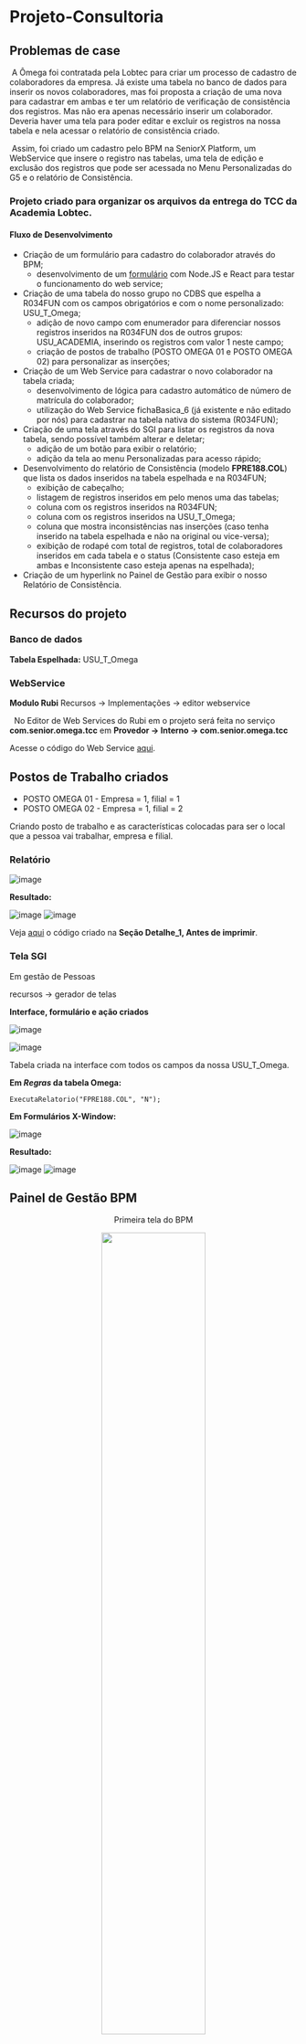 # Projeto-Consultoria

## Problemas de case 

 ​ A Ômega foi contratada pela Lobtec para criar um processo de cadastro de colaboradores da empresa. Já existe uma tabela no banco de dados para inserir os novos colaboradores, mas foi proposta a criação de uma nova para cadastrar em ambas e ter um relatório de verificação de consistência dos registros. Mas não era apenas necessário inserir um colaborador. Deveria haver uma tela para poder editar e excluir os registros na nossa tabela e nela acessar o relatório de consistência criado.

 ​	Assim, foi criado um cadastro pelo BPM na SeniorX Platform, um WebService que insere o registro nas tabelas, uma tela de edição e exclusão dos registros que pode ser acessada no Menu Personalizadas do G5 e o relatório de Consistência.



### Projeto criado para organizar os arquivos da entrega do TCC da Academia Lobtec.

<h4>Fluxo de Desenvolvimento</h4>

* Criação de um formulário para cadastro do colaborador através do BPM;
  - desenvolvimento de um <a href="https://form-omega.herokuapp.com/">formulário</a> com Node.JS e React para testar o funcionamento do web service;
* Criação de uma tabela do nosso grupo no CDBS que espelha a R034FUN com os campos obrigatórios e com o nome personalizado: USU_T_Omega;
  - adição de novo campo com enumerador para diferenciar nossos registros inseridos na R034FUN dos de outros grupos: USU_ACADEMIA, inserindo os registros com valor 1 neste campo;
  - criação de postos de trabalho (POSTO OMEGA 01 e POSTO OMEGA 02) para personalizar as inserções;
* Criação de um Web Service para cadastrar o novo colaborador na tabela criada;
  - desenvolvimento de lógica para cadastro automático de número de matrícula do colaborador;
  - utilização do Web Service fichaBasica_6 (já existente e não editado por nós) para cadastrar na tabela nativa do sistema (R034FUN);
* Criação de uma tela através do SGI para listar os registros da nova tabela, sendo possível também alterar e deletar;
  - adição de um botão para exibir o relatório;
  - adição da tela ao menu Personalizadas para acesso rápido;
* Desenvolvimento do relatório de Consistência (modelo <b>FPRE188.COL</b>) que lista os dados inseridos na tabela espelhada e na R034FUN;
  - exibição de cabeçalho;
  - listagem de registros inseridos em pelo menos uma das tabelas;
  - coluna com os registros inseridos na R034FUN;
  - coluna com os registros inseridos na USU_T_Omega;
  - coluna que mostra inconsistências nas inserções (caso tenha inserido na tabela espelhada e não na original ou vice-versa);
  - exibição de rodapé com total de registros, total de colaboradores inseridos em cada tabela e o status (Consistente caso esteja em ambas e Inconsistente caso esteja apenas na espelhada); 
* Criação de um hyperlink no Painel de Gestão para exibir o nosso Relatório de Consistência.


## Recursos do projeto


### Banco de dados 

**Tabela Espelhada:** USU_T_Omega


### WebService

**Modulo Rubi** Recursos → Implementações → editor webservice

​	​	​No Editor de Web Services do Rubi em o projeto será feita no serviço **​com.senior.omega.tcc** em  **Provedor → Interno → ​com.senior.omega.tcc**   

Acesse o código do Web Service <a href="https://github.com/TCC-Operacional/Projeto-Consultoria/blob/main/Codigos/webService.lsp">aqui</a>.



## Postos de Trabalho criados

  * POSTO OMEGA 01 - Empresa = 1, filial = 1
  * POSTO OMEGA 02 - Empresa = 1, filial = 2 

Criando posto de trabalho e as características colocadas para ser o local que a pessoa vai trabalhar, empresa e filial.



### Relatório

![image](https://user-images.githubusercontent.com/61790986/187534847-535c8ab7-f6a0-409c-8e61-87ad09513be5.png)

**Resultado:**

![image](https://user-images.githubusercontent.com/61790986/187534976-c1909001-a542-45e7-8e4f-b13016c0f7be.png)
![image](https://user-images.githubusercontent.com/61790986/187301621-7b7686b5-226d-4a11-95c4-416810896b9f.png)



Veja <a href="https://github.com/TCC-Operacional/Projeto-Consultoria/blob/main/Codigos/relatorio.lsp">aqui</a> o código criado na **Seção Detalhe_1, Antes de imprimir**.
<br>

### Tela SGI

Em gestão de Pessoas 

recursos → gerador de telas

**Interface, formulário e ação criados**

![image](https://user-images.githubusercontent.com/61790986/187301937-087cc1d2-6149-467e-9516-606151da5070.png)

![image](https://user-images.githubusercontent.com/61790986/187302932-439def24-8fa6-4d64-838c-9725a3d04876.png)

Tabela criada na interface com todos os campos da nossa USU_T_Omega.


**Em *Regras* da tabela Omega:**

```
ExecutaRelatorio("FPRE188.COL", "N");
```

**Em  Formulários X-Window:**

![image](https://user-images.githubusercontent.com/61790986/187303093-c33ce475-45e7-452a-9f64-29ff7e9c3d15.png)

**Resultado:**

![image](https://user-images.githubusercontent.com/61790986/187303517-9fda8ef4-5ccf-4522-958c-bc2c44e1facb.png)
![image](https://user-images.githubusercontent.com/61790986/187303570-f4c40a4f-1486-4038-9a97-9ae3b3571b6e.png)


## Painel de Gestão BPM 


<div style="text-align: center">
<p> Primeira tela do BPM </p>
<img src="https://user-images.githubusercontent.com/44294260/187773498-3d30a9e7-455b-4b01-9a7f-18e450207514.png" alt="" width="60%" height="60%">
</div>

### Formulário 

![image](https://user-images.githubusercontent.com/44294260/187775766-c507df60-d15f-4e83-94f7-a0757d1b9c4e.png)

![image](https://user-images.githubusercontent.com/44294260/187775942-fb8390cb-15bf-440a-a8bf-0f9ec166ba57.png)


### Fluxo do BPM

![image](https://user-images.githubusercontent.com/44294260/187776111-fb6e3f43-620a-403e-b1b9-54f0c406ea25.png)

​	No fluxo, primeiramente temos o preenchimento das informações referente ao funcionário que será cadastrado, após concluir será levado a atividade de log que será verificado se as informações estão corretas, podendo concluir a solicitação ou pedir para arrumar a informação com uma mensagem de qual informação ou campo preenchido não está coerente. Caso seja selecionado concluir a atividade da solicitação é finalizada, por consequência e cadastrado o funcionário no sistema HCM  e caso vá para a revisão é retornado para o log para analisar as informações podendo repetir o processo, concluir ou cancelar. 

<img src="https://user-images.githubusercontent.com/44294260/187776198-700fb05d-2246-4ff2-963b-a2e01a19b3d9.png" alt="" width="50%" height="50%">

<img src="https://user-images.githubusercontent.com/44294260/187776412-984ff938-4b5d-4c93-8313-db5ae6130444.png" alt="" width="50%" height="50%">

<img src="https://user-images.githubusercontent.com/44294260/187776615-5993973f-87c0-4eaa-b6ef-70d78bb0de0f.png" alt="" width="50%" height="50%">

#### Em concluir



<img src="https://user-images.githubusercontent.com/44294260/187776973-01eff188-c054-4611-b7b3-71c3bd3a46cc.png" alt="" width="50%" height="50%">

<img src="https://user-images.githubusercontent.com/44294260/187776771-58c2d64f-b340-453b-bd4b-51c5887acdaa.png" alt="" width="50%" height="50%">



### Serviço de integração com o web Service

**URL:** https://ltw201904.lobtec.com.br:8181/SXI/G5Rest?server=https://ltw201904.lobtec.com.br:8181&module=rubi&service=com.senior.omega.tcc&port=InsereFuncionario

<img src="https://user-images.githubusercontent.com/44294260/187779925-2518fd81-38d8-47ff-bd17-bf2968f50221.png" alt="" width="70%" height="70%">

<img src="https://user-images.githubusercontent.com/44294260/187779714-10aa685b-e671-4e82-a811-601ab832c9b5.png" alt="" width="70%" height="70%">

![image](https://user-images.githubusercontent.com/44294260/187780532-05a0403b-6132-47e0-bd1c-c8f2f5e6c6ab.png)









